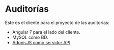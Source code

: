 # Auditorías

Este es el cliente para el proyecto de las auditorias: 
- Angular 7 para el lado del cliente.
- MySQL como BD.
- [AdonisJS como servidor API](https://github.com/sotoh/server)
